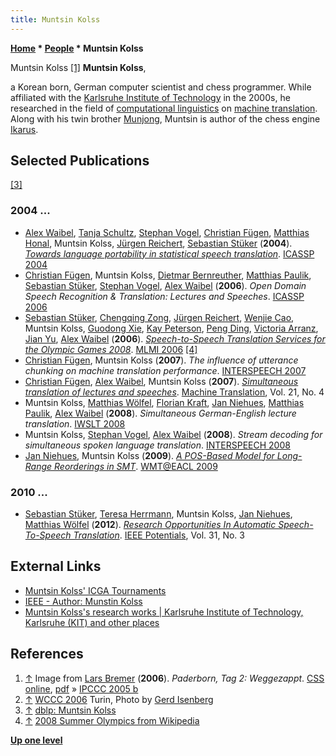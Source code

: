 ```yaml
---
title: Muntsin Kolss
---
```

**[Home](Home "Home") \* [People](People "People") \* Muntsin Kolss**



 [](File:MuntsinKolss.jpg) Muntsin Kolss <a id="cite-note-1" href="#cite-ref-1">[1]</a> 
**Muntsin Kolss**,  

a Korean born, German computer scientist and chess programmer.
While affiliated with the [Karlsruhe Institute of Technology](https://en.wikipedia.org/wiki/Karlsruhe_Institute_of_Technology) in the 2000s, he researched in the field of [computational linguistics](https://en.wikipedia.org/wiki/Computational_linguistics) on [machine translation](https://en.wikipedia.org/wiki/Machine_translation). 
Along with his twin brother [Munjong](Munjong_Kolss "Munjong Kolss"), Muntsin is author of the chess engine [Ikarus](Ikarus "Ikarus"). 



## Selected Publications


<a id="cite-note-3" href="#cite-ref-3">[3]</a>



### 2004 ...


* [Alex Waibel](Mathematician#AWaibel "Mathematician"), [Tanja Schultz](https://dblp.org/pers/hd/s/Schultz:Tanja), [Stephan Vogel](https://dblp.org/pers/hd/v/Vogel:Stephan), [Christian Fügen](https://www.linkedin.com/in/fuegen/), [Matthias Honal](https://dblp.org/pers/hd/h/Honal:Matthias), Muntsin Kolss, [Jürgen Reichert](https://dblp.org/pers/hd/r/Reichert:J=uuml=rgen), [Sebastian Stüker](https://scholar.google.com/citations?user=jRWyyyMAAAAJ&hl=en) (**2004**). *[Towards language portability in statistical speech translation](https://ieeexplore.ieee.org/document/1326657)*. [ICASSP 2004](https://dblp.org/db/conf/icassp/icassp2004-3.html)
* [Christian Fügen](https://www.linkedin.com/in/fuegen/), Muntsin Kolss, [Dietmar Bernreuther](https://dblp.org/pers/hd/b/Bernreuther:Dietmar), [Matthias Paulik](https://dblp.org/pers/hd/p/Paulik:Matthias), [Sebastian Stüker](https://scholar.google.com/citations?user=jRWyyyMAAAAJ&hl=en), [Stephan Vogel](https://dblp.org/pers/hd/v/Vogel:Stephan), [Alex Waibel](Mathematician#AWaibel "Mathematician") (**2006**). *Open Domain Speech Recognition & Translation: Lectures and Speeches*. [ICASSP 2006](https://dblp.org/db/conf/icassp/icassp2006-1.html)
* [Sebastian Stüker](https://dblp.org/pers/hd/s/St=uuml=ker:Sebastian), [Chengqing Zong](https://dblp.org/pers/hd/z/Zong:Chengqing), [Jürgen Reichert](https://dblp.org/pers/hd/r/Reichert:J=uuml=rgen), [Wenjie Cao](https://dblp.org/pers/hd/c/Cao:Wenjie), Muntsin Kolss, [Guodong Xie](https://dblp.org/pers/hd/x/Xie:Guodong), [Kay Peterson](https://dblp.org/pers/hd/p/Peterson:Kay), [Peng Ding](https://dblp.org/pers/hd/d/Ding:Peng), [Victoria Arranz](https://dblp.org/pers/hd/a/Arranz:Victoria), [Jian Yu](https://dblp.org/pers/hd/y/Yu:Jian), [Alex Waibel](Mathematician#AWaibel "Mathematician") (**2006**). *[Speech-to-Speech Translation Services for the Olympic Games 2008](https://link.springer.com/chapter/10.1007/11965152_27)*. [MLMI 2006](https://dblp.org/db/conf/mlmi/mlmi2006) <a id="cite-note-4" href="#cite-ref-4">[4]</a>
* [Christian Fügen](https://www.linkedin.com/in/fuegen/), Muntsin Kolss (**2007**). *The influence of utterance chunking on machine translation performance*. [INTERSPEECH 2007](https://dblp.org/db/conf/interspeech/interspeech2007.html)
* [Christian Fügen](https://www.linkedin.com/in/fuegen/), [Alex Waibel](Mathematician#AWaibel "Mathematician"), Muntsin Kolss (**2007**). *[Simultaneous translation of lectures and speeches](https://link.springer.com/article/10.1007/s10590-008-9047-0)*. [Machine Translation](https://link.springer.com/journal/10590), Vol. 21, No. 4
* Muntsin Kolss, [Matthias Wölfel](https://dblp.org/pers/hd/w/W=ouml=lfel:Matthias), [Florian Kraft](https://dblp.org/pers/hd/k/Kraft:Florian), [Jan Niehues](https://dblp.org/pers/hd/n/Niehues:Jan), [Matthias Paulik](https://dblp.org/pers/hd/p/Paulik:Matthias), [Alex Waibel](Mathematician#AWaibel "Mathematician") (**2008**). *Simultaneous German-English lecture translation*. [IWSLT 2008](https://dblp.org/db/conf/iwslt/iwslt2008.html)
* Muntsin Kolss, [Stephan Vogel](https://dblp.org/pers/hd/v/Vogel:Stephan), [Alex Waibel](Mathematician#AWaibel "Mathematician") (**2008**). *Stream decoding for simultaneous spoken language translation*. [INTERSPEECH 2008](https://dblp.org/db/conf/interspeech/interspeech2008.html)
* [Jan Niehues](https://dblp.org/pers/hd/n/Niehues:Jan), Muntsin Kolss (**2009**). *[A POS-Based Model for Long-Range Reorderings in SMT](https://aclweb.org/anthology/papers/W/W09/W09-0435/)*. [WMT@EACL 2009](https://dblp.org/db/conf/wmt/wmt2009.html)


### 2010 ...


* [Sebastian Stüker](https://scholar.google.com/citations?user=jRWyyyMAAAAJ&hl=en), [Teresa Herrmann](https://www.linkedin.com/in/teresa-herrmann-357189b2), Muntsin Kolss, [Jan Niehues](https://dblp.org/pers/hd/n/Niehues:Jan), [Matthias Wölfel](https://dblp.org/pers/hd/w/W=ouml=lfel:Matthias) (**2012**). *[Research Opportunities In Automatic Speech-To-Speech Translation](https://ieeexplore.ieee.org/document/6193308)*. [IEEE Potentials](IEEE#Potentials "IEEE"), Vol. 31, No. 3


## External Links


* [Muntsin Kolss' ICGA Tournaments](https://www.game-ai-forum.org/icga-tournaments/person.php?id=108)
* [IEEE - Author: Munstin Kolss](https://ieeexplore.ieee.org/author/37283427100)
* [Muntsin Kolss's research works | Karlsruhe Institute of Technology, Karlsruhe (KIT) and other places](https://www.researchgate.net/scientific-contributions/26042698_Muntsin_Kolss)


## References


1. <a id="cite-ref-1" href="#cite-note-1">↑</a> Image from [Lars Bremer](Lars_Bremer "Lars Bremer") (**2006**). *Paderborn, Tag 2: Weggezappt*. [CSS online](Computerschach_und_Spiele "Computerschach und Spiele"), [pdf](http://computerschach.de/Files/2006/Paderborn,%20Tag%202:%20Weggezappt.pdf) » [IPCCC 2005 b](IPCCC_2005_b "IPCCC 2005 b")
2. <a id="cite-ref-2" href="#cite-note-2">↑</a> [WCCC 2006](WCCC_2006 "WCCC 2006") Turin, Photo by [Gerd Isenberg](Gerd_Isenberg "Gerd Isenberg")
3. <a id="cite-ref-3" href="#cite-note-3">↑</a> [dblp: Muntsin Kolss](https://dblp.org/pers/hd/k/Kolss:Muntsin)
4. <a id="cite-ref-4" href="#cite-note-4">↑</a> [2008 Summer Olympics from Wikipedia](https://en.wikipedia.org/wiki/2008_Summer_Olympics)

**[Up one level](People "People")**







 
